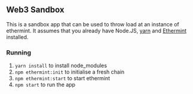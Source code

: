 ## Web3 Sandbox

This is a sandbox app that can be used to throw load at an instance of ethermint.
It assumes that you already have Node.JS, [yarn](https://yarnpkg.com/) and [Ethermint](https://github.com/tendermint/ethermint/blob/master/docker/Dockerfile#L6) installed.

### Running
1. `yarn install` to install node_modules
1. `npm ethermint:init` to initialise a fresh chain
1. `npm ethermint:start` to start ethermint
1. `npm start` to run the app
